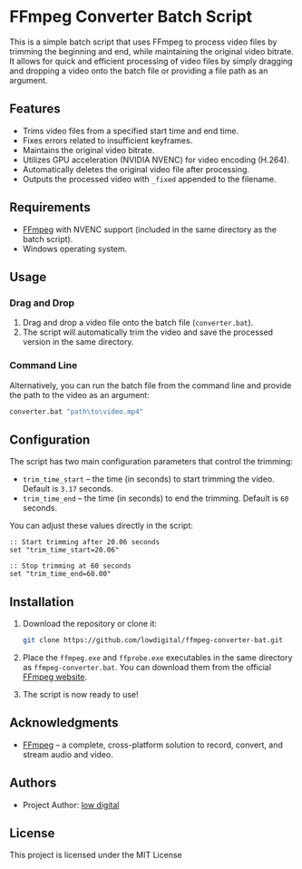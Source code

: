 
# FFmpeg Converter Batch Script

This is a simple batch script that uses FFmpeg to process video files by trimming the beginning and end, while maintaining the original video bitrate. It allows for quick and efficient processing of video files by simply dragging and dropping a video onto the batch file or providing a file path as an argument.

## Features

- Trims video files from a specified start time and end time.
- Fixes errors related to insufficient keyframes.
- Maintains the original video bitrate.
- Utilizes GPU acceleration (NVIDIA NVENC) for video encoding (H.264).
- Automatically deletes the original video file after processing.
- Outputs the processed video with `_fixed` appended to the filename.

## Requirements

- [FFmpeg](https://ffmpeg.org/) with NVENC support (included in the same directory as the batch script).
- Windows operating system.

## Usage

### Drag and Drop

1. Drag and drop a video file onto the batch file (`converter.bat`).
2. The script will automatically trim the video and save the processed version in the same directory.

### Command Line

Alternatively, you can run the batch file from the command line and provide the path to the video as an argument:

```bash
converter.bat "path\to\video.mp4"
```

## Configuration

The script has two main configuration parameters that control the trimming:

- `trim_time_start` – the time (in seconds) to start trimming the video. Default is `3.17` seconds.
- `trim_time_end` – the time (in seconds) to end the trimming. Default is `60` seconds.

You can adjust these values directly in the script:

```batch
:: Start trimming after 20.06 seconds
set "trim_time_start=20.06"

:: Stop trimming at 60 seconds
set "trim_time_end=60.00"
```

## Installation

1. Download the repository or clone it:

   ```bash
   git clone https://github.com/lowdigital/ffmpeg-converter-bat.git
   ```

2. Place the `ffmpeg.exe` and `ffprobe.exe` executables in the same directory as `ffmpeg-converter.bat`. You can download them from the official [FFmpeg website](https://ffmpeg.org/download.html).

3. The script is now ready to use!

## Acknowledgments

- [FFmpeg](https://ffmpeg.org/) – a complete, cross-platform solution to record, convert, and stream audio and video.


## Authors

- Project Author: [low digital](https://t.me/low_digital)

## License

This project is licensed under the MIT License
